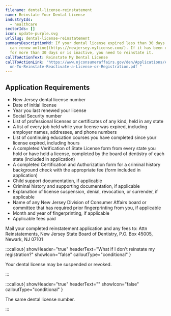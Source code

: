 ```yaml
---
filename: dental-license-reinstatement
name: Reinstate Your Dental License
industryIds:
  - healthcare
sectorIds: []
icon: update-purple.svg
urlSlug: dental-license-reinstatement
summaryDescriptionMd: If your dental license expired less than 30 days ago, [you
  can renew online](https://newjersey.mylicense.com/). If it has been expired
  for more than 30 days or is inactive, you need to reinstate it.
callToActionText: Reinstate My Dental License
callToActionLink: "https://www.njconsumeraffairs.gov/den/Applications/Applicati\
  on-To-Reinstate-Reactivate-a-License-or-Registration.pdf "
---
```

## Application Requirements

* New Jersey dental license number 
* Date of initial license
* Year you last renewed your license
* Social Security number 
* List of professional licenses or certificates of any kind, held in any state 
* A list of every job held while your license was expired, including employer names, addresses, and phone numbers
* List of continuing education courses you have completed since your license expired, including hours
* A completed Verification of State License form from every state you hold or have held a license, completed by the board of dentistry of each state (included in application)
* A completed Certification and Authorization form for a criminal history background check with the appropriate fee (form included in application)
* Child support documentation, if applicable
* Criminal history and supporting documentation, if applicable
* Explanation of license suspension, denial, revocation, or surrender, if applicable
* Name of any New Jersey Division of Consumer Affairs board or committee that has required prior fingerprinting from you, if applicable
* Month and year of fingerprinting, if applicable 
* Applicable fees paid

Mail your completed reinstatement application and any fees to: Attn Reinstatements, New Jersey State Board of Dentistry, P.O. Box 45005, Newark, NJ 07101

:::callout{ showHeader="true" headerText="What if I don't reinstate my registration?" showIcon="false" calloutType="conditional" }

Your dental license may be suspended or revoked.

:::

:::callout{ showHeader="true" headerText="" showIcon="false" calloutType="conditional" }

The same dental license number.

:::